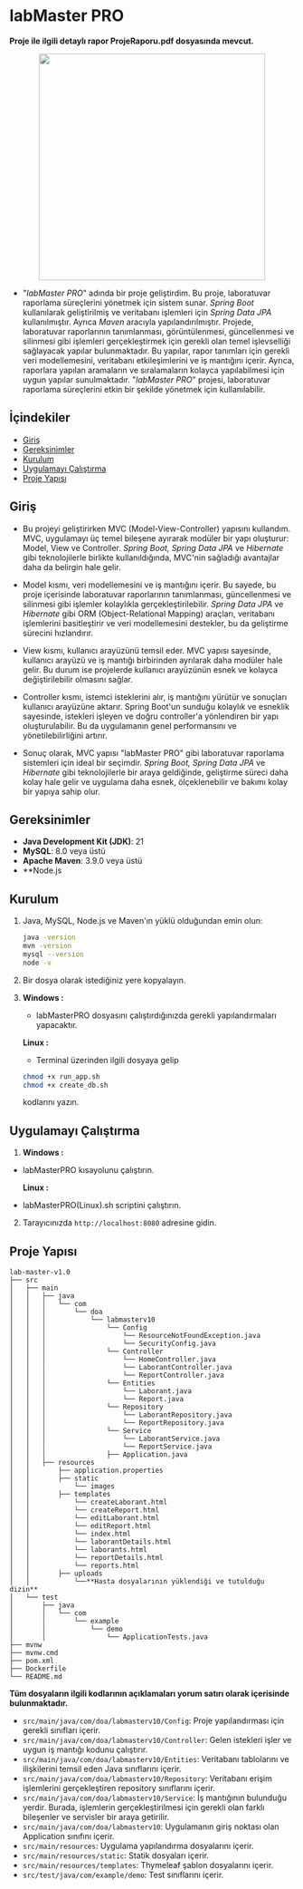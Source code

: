 <h1 aling="center">labMaster PRO</h1>

**Proje ile ilgili detaylı rapor ProjeRaporu.pdf dosyasında mevcut.**

<p align="center">
  <img width="400" height="400" src="src/main/resources/static/images/labmasterlogo.png">
</p>

- "_labMaster PRO_" adında bir proje geliştirdim. Bu proje, laboratuvar raporlama süreçlerini yönetmek için sistem sunar. _Spring Boot_ kullanılarak geliştirilmiş ve veritabanı işlemleri için _Spring Data JPA_ kullanılmıştır. Ayrıca _Maven_ aracıyla yapılandırılmıştır. Projede, laboratuvar raporlarının tanımlanması, görüntülenmesi, güncellenmesi ve silinmesi gibi işlemleri gerçekleştirmek için gerekli olan temel işlevselliği sağlayacak yapılar bulunmaktadır. Bu yapılar, rapor tanımları için gerekli veri modellemesini, veritabanı etkileşimlerini ve iş mantığını içerir. Ayrıca, raporlara yapılan aramaların ve sıralamaların kolayca yapılabilmesi için uygun yapılar sunulmaktadır. "_labMaster PRO_" projesi, laboratuvar raporlama süreçlerini etkin bir şekilde yönetmek için kullanılabilir.

## İçindekiler

<ul>
    <li><a href="#giris">Giriş</a></li>
    <li><a href="#gereksinimler">Gereksinimler</a></li>
    <li><a href="#kurulum">Kurulum</a></li>
    <li><a href="#uygulamayi-calistirma">Uygulamayı Çalıştırma</a></li>
    <li><a href="#proje-yapisi">Proje Yapısı</a></li>
</ul>

<h2 id="giris">Giriş</h2>

- Bu projeyi geliştirirken MVC (Model-View-Controller) yapısını kullandım. MVC, uygulamayı üç temel bileşene ayırarak modüler bir yapı oluşturur: Model, View ve Controller. _Spring Boot, Spring Data JPA_ ve _Hibernate_ gibi teknolojilerle birlikte kullanıldığında, MVC'nin sağladığı avantajlar daha da belirgin hale gelir.

- Model kısmı, veri modellemesini ve iş mantığını içerir. Bu sayede, bu proje içerisinde laboratuvar raporlarının tanımlanması, güncellenmesi ve silinmesi gibi işlemler kolaylıkla gerçekleştirilebilir. _Spring Data JPA_ ve _Hibernate_ gibi ORM (Object-Relational Mapping) araçları, veritabanı işlemlerini basitleştirir ve veri modellemesini destekler, bu da geliştirme sürecini hızlandırır.

- View kısmı, kullanıcı arayüzünü temsil eder. MVC yapısı sayesinde, kullanıcı arayüzü ve iş mantığı birbirinden ayrılarak daha modüler hale gelir. Bu durum ise projelerde kullanıcı arayüzünün esnek ve kolayca değiştirilebilir olmasını sağlar.

- Controller kısmı, istemci isteklerini alır, iş mantığını yürütür ve sonuçları kullanıcı arayüzüne aktarır. Spring Boot'un sunduğu kolaylık ve esneklik sayesinde, istekleri işleyen ve doğru controller'a yönlendiren bir yapı oluşturulabilir. Bu da uygulamanın genel performansını ve yönetilebilirliğini artırır.

- Sonuç olarak, MVC yapısı "labMaster PRO" gibi laboratuvar raporlama sistemleri için ideal bir seçimdir. _Spring Boot, Spring Data JPA_ ve _Hibernate_ gibi teknolojilerle bir araya geldiğinde, geliştirme süreci daha kolay hale gelir ve uygulama daha esnek, ölçeklenebilir ve bakımı kolay bir yapıya sahip olur.

<h2 id="gereksinimler">Gereksinimler</h2>

- **Java Development Kit (JDK)**: 21
- **MySQL**: 8.0 veya üstü
- **Apache Maven**: 3.9.0 veya üstü
- **Node.js
  
<h2 id="kurulum">Kurulum</h2>

1. Java, MySQL, Node.js ve Maven'ın yüklü olduğundan emin olun:
    ```bash
    java -version
    mvn -version
    mysql --version
    node -v
    ```
2. Bir dosya olarak istediğiniz yere kopyalayın.
  
3.
   **Windows :** 
   
   - labMasterPRO dosyasını çalıştırdığınızda gerekli yapılandırmaları yapacaktır. 

   **Linux :**
  
   - Terminal üzerinden ilgili dosyaya gelip
   ```bash
   chmod +x run_app.sh
   chmod +x create_db.sh
   ```
   kodlarını yazın.
   
   

<h2 id="uygulamayi-calistirma">Uygulamayı Çalıştırma</h2>

1. **Windows :**
 - labMasterPRO kısayolunu çalıştırın.
   
   **Linux :**
 - labMasterPRO(Linux).sh scriptini çalıştırın. 

2. Tarayıcınızda `http://localhost:8080` adresine gidin.

<h2 id="proje-yapisi">Proje Yapısı</h2>

```plaintext
lab-master-v1.0
├── src
│   ├── main
│   │   ├── java
│   │   │   └── com
│   │   │       └── doa
│   │   │           └── labmasterv10
│   │   │               └── Config
│   │   │                   └── ResourceNotFoundException.java
│   │   │                   └── SecurityConfig.java
│   │   │               └── Controller
│   │   │                   └── HomeController.java
│   │   │                   └── LaborantController.java
│   │   │                   └── ReportController.java
│   │   │               └── Entities
│   │   │                   └── Laborant.java
│   │   │                   └── Report.java
│   │   │               └── Repository
│   │   │                   └── LaborantRepository.java
│   │   │                   └── ReportRepository.java
│   │   │               └── Service
│   │   │                   └── LaborantService.java
│   │   │                   └── ReportService.java
│   │   │               ├── Application.java
│   │   ├── resources
│   │       ├── application.properties
│   │       ├── static
│   │           └── images
│   │       ├── templates
│   │           └── createLaborant.html
│   │           └── createReport.html
│   │           └── editLaborant.html
│   │           └── editReport.html
│   │           └── index.html
│   │           └── laborantDetails.html
│   │           └── laborants.html
│   │           └── reportDetails.html
│   │           └── reports.html
│   │       ├── uploads
│   │           └──**Hasta dosyalarının yüklendiği ve tutulduğu dizin**
│   └── test
│       ├── java
│       │   └── com
│       │       └── example
│       │           └── demo
│       │               └── ApplicationTests.java
├── mvnw
├── mvnw.cmd
├── pom.xml
├── Dockerfile
└── README.md

```
**Tüm dosyaların ilgili kodlarının açıklamaları yorum satırı olarak içerisinde bulunmaktadır.**


- `src/main/java/com/doa/labmasterv10/Config`: Proje yapılandırması için gerekli sınıfları içerir.
- `src/main/java/com/doa/labmasterv10/Controller`: Gelen istekleri işler ve uygun iş mantığı kodunu çalıştırır. 
- `src/main/java/com/doa/labmasterv10/Entities`: Veritabanı tablolarını ve ilişkilerini temsil eden Java sınıflarını içerir.
- `src/main/java/com/doa/labmasterv10/Repository`: Veritabanı erişim işlemlerini gerçekleştiren repository sınıflarını içerir.
- `src/main/java/com/doa/labmasterv10/Service`: İş mantığının bulunduğu yerdir. Burada, işlemlerin gerçekleştirilmesi için gerekli olan farklı bileşenler ve servisler bir araya getirilir.
- `src/main/java/com/doa/labmasterv10`: Uygulamanın giriş noktası olan Application sınıfını içerir.
- `src/main/resources`: Uygulama yapılandırma dosyalarını içerir.
- `src/main/resources/static`: Statik dosyaları içerir.
- `src/main/resources/templates`: Thymeleaf şablon dosyalarını içerir.
- `src/test/java/com/example/demo`: Test sınıflarını içerir.

##
